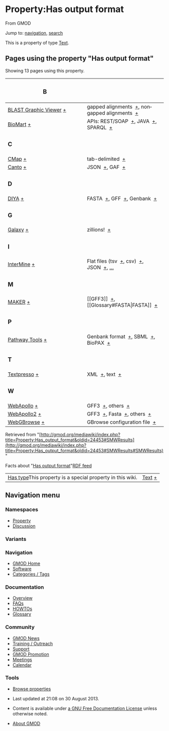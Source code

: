 <div id="mw-page-base" class="noprint">

</div>

<div id="mw-head-base" class="noprint">

</div>

<div id="content" class="mw-body" role="main">

<span id="top"></span>

<div id="mw-js-message" style="display:none;">

</div>



# <span dir="auto">Property:Has output format</span>

<div id="bodyContent">

<div id="siteSub">

From GMOD

</div>

<div id="contentSub">

</div>

<div id="jump-to-nav" class="mw-jump">

Jump to: [navigation](#mw-navigation), [search](#p-search)

</div>

<div id="mw-content-text" class="mw-content-ltr" lang="en" dir="ltr">

This is a property of type
[Text](Special:Types/Text "Special:Types/Text").

  
<span id="SMWResults"></span>

<div id="mw-pages">

## Pages using the property "Has output format"

Showing 13 pages using this property.

<table style="width: 100%; ">
<colgroup>
<col style="width: 50%" />
<col style="width: 50%" />
</colgroup>
<thead>
<tr class="header">
<th class="smwpropname"><h3 id="b">B</h3></th>
<th></th>
</tr>
</thead>
<tbody>
<tr class="odd">
<td class="smwpropname"><a href="BLAST_Graphic_Viewer.1"
title="BLAST Graphic Viewer">BLAST Graphic Viewer</a> <span
class="smwbrowse"><a href="Special%3ABrowse/BLAST-20Graphic-20Viewer"
title="Special%3ABrowse/BLAST-20Graphic-20Viewer">+</a></span></td>
<td class="smwprops">gapped alignments  <span class="smwsearch"><a
href="Special%3ASearchByProperty/Has-20output-20format/gapped-20alignments"
title="Special%3ASearchByProperty/Has-20output-20format/gapped-20alignments">+</a></span>,
nongapped alignments  <span class="smwsearch"><a
href="Special%3ASearchByProperty/Has-20output-20format/nongapped-20alignments"
title="Special%3ASearchByProperty/Has-20output-20format/nongapped-20alignments">+</a></span></td>
</tr>
<tr class="even">
<td class="smwpropname"><a href="BioMart"
title="BioMart">BioMart</a> <span class="smwbrowse"><a
href="Special%3ABrowse/BioMart"
title="Special%3ABrowse/BioMart">+</a></span></td>
<td class="smwprops">APIs: REST/SOAP  <span class="smwsearch"><a
href="Special%3ASearchByProperty/Has-20output-20format/APIs:-20REST-2FSOAP"
title="Special%3ASearchByProperty/Has-20output-20format/APIs:-20REST-2FSOAP">+</a></span>,
JAVA  <span class="smwsearch"><a
href="Special%3ASearchByProperty/Has-20output-20format/JAVA"
title="Special%3ASearchByProperty/Has-20output-20format/JAVA">+</a></span>,
SPARQL  <span class="smwsearch"><a
href="Special%3ASearchByProperty/Has-20output-20format/SPARQL"
title="Special%3ASearchByProperty/Has-20output-20format/SPARQL">+</a></span></td>
</tr>
<tr class="odd">
<td class="smwpropname"><h3 id="c">C</h3></td>
<td></td>
</tr>
<tr class="even">
<td class="smwpropname"><a href="CMap.1" title="CMap">CMap</a> <span
class="smwbrowse"><a href="Special%3ABrowse/CMap"
title="Special%3ABrowse/CMap">+</a></span></td>
<td class="smwprops">tab-delimited  <span class="smwsearch"><a
href="Special%3ASearchByProperty/Has-20output-20format/tab-2Ddelimited"
title="Special%3ASearchByProperty/Has-20output-20format/tab-2Ddelimited">+</a></span></td>
</tr>
<tr class="odd">
<td class="smwpropname"><a href="Canto" title="Canto">Canto</a> <span
class="smwbrowse"><a href="Special%3ABrowse/Canto"
title="Special%3ABrowse/Canto">+</a></span></td>
<td class="smwprops">JSON  <span class="smwsearch"><a
href="Special%3ASearchByProperty/Has-20output-20format/JSON"
title="Special%3ASearchByProperty/Has-20output-20format/JSON">+</a></span>,
GAF  <span class="smwsearch"><a
href="Special%3ASearchByProperty/Has-20output-20format/GAF"
title="Special%3ASearchByProperty/Has-20output-20format/GAF">+</a></span></td>
</tr>
<tr class="even">
<td class="smwpropname"><h3 id="d">D</h3></td>
<td></td>
</tr>
<tr class="odd">
<td class="smwpropname"><a href="DIYA" title="DIYA">DIYA</a> <span
class="smwbrowse"><a href="Special%3ABrowse/DIYA"
title="Special%3ABrowse/DIYA">+</a></span></td>
<td class="smwprops">FASTA  <span class="smwsearch"><a
href="Special%3ASearchByProperty/Has-20output-20format/FASTA"
title="Special%3ASearchByProperty/Has-20output-20format/FASTA">+</a></span>,
GFF  <span class="smwsearch"><a
href="Special%3ASearchByProperty/Has-20output-20format/GFF"
title="Special%3ASearchByProperty/Has-20output-20format/GFF">+</a></span>,
Genbank  <span class="smwsearch"><a
href="Special%3ASearchByProperty/Has-20output-20format/Genbank"
title="Special%3ASearchByProperty/Has-20output-20format/Genbank">+</a></span></td>
</tr>
<tr class="even">
<td class="smwpropname"><h3 id="g">G</h3></td>
<td></td>
</tr>
<tr class="odd">
<td class="smwpropname"><a href="Galaxy.1"
title="Galaxy">Galaxy</a> <span class="smwbrowse"><a
href="Special%3ABrowse/Galaxy"
title="Special%3ABrowse/Galaxy">+</a></span></td>
<td class="smwprops">zillions!  <span class="smwsearch"><a
href="Special%3ASearchByProperty/Has-20output-20format/zillions!"
title="Special%3ASearchByProperty/Has-20output-20format/zillions!">+</a></span></td>
</tr>
<tr class="even">
<td class="smwpropname"><h3 id="i">I</h3></td>
<td></td>
</tr>
<tr class="odd">
<td class="smwpropname"><a href="InterMine"
title="InterMine">InterMine</a> <span class="smwbrowse"><a
href="Special%3ABrowse/InterMine"
title="Special%3ABrowse/InterMine">+</a></span></td>
<td class="smwprops">Flat files (tsv  <span class="smwsearch"><a
href="Special%3ASearchByProperty/Has-20output-20format/Flat-20files-20(tsv"
title="Special%3ASearchByProperty/Has-20output-20format/Flat-20files-20(tsv">+</a></span>,
csv)  <span class="smwsearch"><a
href="Special%3ASearchByProperty/Has-20output-20format/csv)"
title="Special%3ASearchByProperty/Has-20output-20format/csv)">+</a></span>,
JSON  <span class="smwsearch"><a
href="Special%3ASearchByProperty/Has-20output-20format/JSON"
title="Special%3ASearchByProperty/Has-20output-20format/JSON">+</a></span>,
<a href="Special:PageProperty/InterMine::Has_output_format"
title="Special:PageProperty/InterMine::Has output format">…</a></td>
</tr>
<tr class="even">
<td class="smwpropname"><h3 id="m">M</h3></td>
<td></td>
</tr>
<tr class="odd">
<td class="smwpropname"><a href="MAKER.1" title="MAKER">MAKER</a> <span
class="smwbrowse"><a href="Special%3ABrowse/MAKER"
title="Special%3ABrowse/MAKER">+</a></span></td>
<td class="smwprops">[[GFF3]]  <span class="smwsearch"><a
href="Special%3ASearchByProperty/Has-20output-20format/-5B-5BGFF3-5D-5D"
title="Special%3ASearchByProperty/Has-20output-20format/-5B-5BGFF3-5D-5D">+</a></span>,
[[Glossary#FASTA|FASTA]]  <span class="smwsearch"><a
href="Special%3ASearchByProperty/Has-20output-20format/-5B-5BGlossary-23FASTA-7CFASTA-5D-5D"
title="Special%3ASearchByProperty/Has-20output-20format/-5B-5BGlossary-23FASTA-7CFASTA-5D-5D">+</a></span></td>
</tr>
<tr class="even">
<td class="smwpropname"><h3 id="p">P</h3></td>
<td></td>
</tr>
<tr class="odd">
<td class="smwpropname"><a href="Pathway_Tools.1"
title="Pathway Tools">Pathway Tools</a> <span class="smwbrowse"><a
href="Special%3ABrowse/Pathway-20Tools"
title="Special%3ABrowse/Pathway-20Tools">+</a></span></td>
<td class="smwprops">Genbank format  <span class="smwsearch"><a
href="Special%3ASearchByProperty/Has-20output-20format/Genbank-20format"
title="Special%3ASearchByProperty/Has-20output-20format/Genbank-20format">+</a></span>,
SBML  <span class="smwsearch"><a
href="Special%3ASearchByProperty/Has-20output-20format/SBML"
title="Special%3ASearchByProperty/Has-20output-20format/SBML">+</a></span>,
BioPAX  <span class="smwsearch"><a
href="Special%3ASearchByProperty/Has-20output-20format/BioPAX"
title="Special%3ASearchByProperty/Has-20output-20format/BioPAX">+</a></span></td>
</tr>
<tr class="even">
<td class="smwpropname"><h3 id="t">T</h3></td>
<td></td>
</tr>
<tr class="odd">
<td class="smwpropname"><a href="Textpresso"
title="Textpresso">Textpresso</a> <span class="smwbrowse"><a
href="Special%3ABrowse/Textpresso"
title="Special%3ABrowse/Textpresso">+</a></span></td>
<td class="smwprops">XML  <span class="smwsearch"><a
href="Special%3ASearchByProperty/Has-20output-20format/XML"
title="Special%3ASearchByProperty/Has-20output-20format/XML">+</a></span>,
text  <span class="smwsearch"><a
href="Special%3ASearchByProperty/Has-20output-20format/text"
title="Special%3ASearchByProperty/Has-20output-20format/text">+</a></span></td>
</tr>
<tr class="even">
<td class="smwpropname"><h3 id="w">W</h3></td>
<td></td>
</tr>
<tr class="odd">
<td class="smwpropname"><a href="WebApollo.1"
title="WebApollo">WebApollo</a> <span class="smwbrowse"><a
href="Special%3ABrowse/WebApollo"
title="Special%3ABrowse/WebApollo">+</a></span></td>
<td class="smwprops">GFF3  <span class="smwsearch"><a
href="Special%3ASearchByProperty/Has-20output-20format/GFF3"
title="Special%3ASearchByProperty/Has-20output-20format/GFF3">+</a></span>,
others  <span class="smwsearch"><a
href="Special%3ASearchByProperty/Has-20output-20format/others"
title="Special%3ASearchByProperty/Has-20output-20format/others">+</a></span></td>
</tr>
<tr class="even">
<td class="smwpropname"><a href="WebApollo2"
title="WebApollo2">WebApollo2</a> <span class="smwbrowse"><a
href="Special%3ABrowse/WebApollo2"
title="Special%3ABrowse/WebApollo2">+</a></span></td>
<td class="smwprops">GFF3  <span class="smwsearch"><a
href="Special%3ASearchByProperty/Has-20output-20format/GFF3"
title="Special%3ASearchByProperty/Has-20output-20format/GFF3">+</a></span>,
Fasta  <span class="smwsearch"><a
href="Special%3ASearchByProperty/Has-20output-20format/Fasta"
title="Special%3ASearchByProperty/Has-20output-20format/Fasta">+</a></span>,
others  <span class="smwsearch"><a
href="Special%3ASearchByProperty/Has-20output-20format/others"
title="Special%3ASearchByProperty/Has-20output-20format/others">+</a></span></td>
</tr>
<tr class="odd">
<td class="smwpropname"><a href="WebGBrowse.1"
title="WebGBrowse">WebGBrowse</a> <span class="smwbrowse"><a
href="Special%3ABrowse/WebGBrowse"
title="Special%3ABrowse/WebGBrowse">+</a></span></td>
<td class="smwprops">GBrowse configuration file  <span
class="smwsearch"><a
href="Special%3ASearchByProperty/Has-20output-20format/GBrowse-20configuration-20file"
title="Special%3ASearchByProperty/Has-20output-20format/GBrowse-20configuration-20file">+</a></span></td>
</tr>
</tbody>
</table>

</div>

</div>

<div class="printfooter">

Retrieved from
"[http://gmod.org/mediawiki/index.php?title=Property:Has_output_format&oldid=24453#SMWResults](http://gmod.org/mediawiki/index.php?title=Property:Has_output_format&oldid=24453#SMWResults#SMWResults)"

</div>

<div id="catlinks" class="catlinks catlinks-allhidden">

</div>

<div id="mw-data-after-content">

<div class="smwfact">

<span class="smwfactboxhead">Facts about
"<span class="swmfactboxheadbrowse">[Has output
format](Special%3ABrowse/Property:Has-20output-20format "Special%3ABrowse/Property:Has-20output-20format")</span>"</span><span class="smwrdflink"><span class="rdflink">[RDF
feed](http://gmod.org/wiki/Special:ExportRDF/Property:Has_output_format "Special:ExportRDF/Property:Has output format")</span></span>

|  |  |
|----|----|
| <span class="smw-highlighter" data-type="1" state="inline" data-title="Property"><span class="smwbuiltin">[Has type](Property:Has_type "Property:Has type")</span><span class="smwttcontent">This property is a special property in this wiki.</span></span> | [Text](Special:Types/Text "Special:Types/Text") <span class="smwsearch">[+](Special%3ASearchByProperty/Has-20type/Text "Special%3ASearchByProperty/Has-20type/Text")</span> |

</div>

</div>

<div class="visualClear">

</div>

</div>

</div>

<div id="mw-navigation">

## Navigation menu

<div id="mw-head">



<div id="left-navigation">

<div id="p-namespaces" class="vectorTabs" role="navigation"
aria-labelledby="p-namespaces-label">

### Namespaces

- <span id="ca-nstab-property">[Property](Property:Has_output_format)</span>
- <span id="ca-talk"><a
  href="http://gmod.org/mediawiki/index.php?title=Property_talk:Has_output_format&amp;action=edit&amp;redlink=1"
  accesskey="t"
  title="Discussion about the content page [t]">Discussion</a></span>

</div>

<div id="p-variants" class="vectorMenu emptyPortlet" role="navigation"
aria-labelledby="p-variants-label">

### 

### Variants[](#)

<div class="menu">

</div>

</div>

</div>





</div>

</div>

</div>

<div id="mw-panel">

<div id="p-logo" role="banner">

<a href="Main_Page"
style="background-image: url(../images/GMOD-cogs.png);"
title="Visit the main page"></a>

</div>

<div id="p-Navigation" class="portal" role="navigation"
aria-labelledby="p-Navigation-label">

### Navigation

<div class="body">

- <span id="n-GMOD-Home">[GMOD Home](Main_Page)</span>
- <span id="n-Software">[Software](GMOD_Components)</span>
- <span id="n-Categories-.2F-Tags">[Categories /
  Tags](Categories)</span>

</div>

</div>

<div id="p-Documentation" class="portal" role="navigation"
aria-labelledby="p-Documentation-label">

### Documentation

<div class="body">

- <span id="n-Overview">[Overview](Overview)</span>
- <span id="n-FAQs">[FAQs](Category%3AFAQ)</span>
- <span id="n-HOWTOs">[HOWTOs](Category%3AHOWTO)</span>
- <span id="n-Glossary">[Glossary](Glossary)</span>

</div>

</div>

<div id="p-Community" class="portal" role="navigation"
aria-labelledby="p-Community-label">

### Community

<div class="body">

- <span id="n-GMOD-News">[GMOD News](GMOD_News)</span>
- <span id="n-Training-.2F-Outreach">[Training /
  Outreach](Training_and_Outreach)</span>
- <span id="n-Support">[Support](Support)</span>
- <span id="n-GMOD-Promotion">[GMOD Promotion](GMOD_Promotion)</span>
- <span id="n-Meetings">[Meetings](Meetings)</span>
- <span id="n-Calendar">[Calendar](Calendar)</span>

</div>

</div>

<div id="p-tb" class="portal" role="navigation"
aria-labelledby="p-tb-label">

### Tools

<div class="body">


- <span id="t-smwbrowselink"><a href="Special%3ABrowse/Property:Has_output_format"
  rel="smw-browse">Browse properties</a></span>


</div>

</div>

</div>

</div>

<div id="footer" role="contentinfo">

- <span id="footer-info-lastmod">Last updated at 21:08 on 30 August
  2013.</span>
<!-- - <span id="footer-info-viewcount">11,381 page views.</span> -->
- <span id="footer-info-copyright">Content is available under
  <a href="http://www.gnu.org/licenses/fdl-1.3.html" class="external"
  rel="nofollow">a GNU Free Documentation License</a> unless otherwise
  noted.</span>

<!-- -->

- <span id="footer-places-about">[About
  GMOD](GMOD:About "GMOD:About")</span>

<!-- -->






</div>
